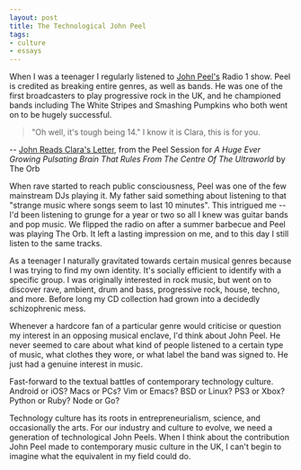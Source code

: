 ```yaml
---
layout: post
title: The Technological John Peel
tags:
- culture
- essays
---
```


When I was a teenager I regularly listened to [John Peel's](http://en.wikipedia.org/wiki/John_Peel) Radio 1 show.  Peel is credited as breaking entire genres, as well as bands.  He was one of the first broadcasters to play progressive rock in the UK, and he championed bands including The White Stripes and Smashing Pumpkins who both went on to be hugely successful.

> "Oh well, it's tough being 14." I know it is Clara, this is for you.

-- [John Reads Clara's Letter](http://soundcloud.com/johnpeelarchive/john-reads-claras-letter), from the Peel Session for _A Huge Ever Growing Pulsating Brain That Rules From The Centre Of The Ultraworld_ by The Orb

When rave started to reach public consciousness, Peel was one of the few mainstream DJs playing it.  My father said something about listening to that "strange music where songs seem to last 10 minutes".  This intrigued me -- I'd been listening to grunge for a year or two so all I knew was guitar bands and pop music.  We flipped the radio on after a summer barbecue and Peel was playing The Orb.  It left a lasting impression on me, and to this day I still listen to the same tracks.

As a teenager I naturally gravitated towards certain musical genres because I was trying to find my own identity.  It's socially efficient to identify with a specific group.  I was originally interested in rock music, but went on to discover rave, ambient, drum and bass, progressive rock, house, techno, and more.  Before long my CD collection had grown into a decidedly schizophrenic mess.

Whenever a hardcore fan of a particular genre would criticise or question my interest in an opposing musical enclave, I'd think about John Peel.  He never seemed to care about what kind of people listened to a certain type of music, what clothes they wore, or what label the band was signed to.  He just had a genuine interest in music.

Fast-forward to the textual battles of contemporary technology culture.  Android or iOS?  Macs or PCs?  Vim or Emacs?  BSD or Linux?  PS3 or Xbox?  Python or Ruby?  Node or Go?

Technology culture has its roots in entrepreneurialism, science, and occasionally the arts.  For our industry and culture to evolve, we need a generation of technological John Peels.  When I think about the contribution John Peel made to contemporary music culture in the UK, I can't begin to imagine what the equivalent in my field could do.
